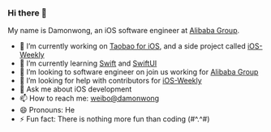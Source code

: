 ### Hi there 👋

My name is Damonwong, an iOS software engineer at [Alibaba Group](https://www.alibabagroup.com/cn/global/home).

- 🔭 I’m currently working on [Taobao for iOS](https://apps.apple.com/us/app/%E6%89%8B%E6%9C%BA%E6%B7%98%E5%AE%9D-%E6%B7%98%E5%88%B0%E4%BD%A0%E8%AF%B4%E5%A5%BD/id387682726), and a side project called [iOS-Weekly](https://github.com/SwiftOldDriver/iOS-Weekly)
- 🌱 I’m currently learning [Swift](http://swift.org/) and [SwiftUI](https://developer.apple.com/xcode/swiftui/)
- 👯 I’m looking to software engineer on join us working for [Alibaba Group](https://talent.alibaba.com/off-campus/)
- 🤔 I’m looking for help with contributors for [iOS-Weekly](https://github.com/SwiftOldDriver/iOS-Weekly)
- 💬 Ask me about iOS development
- 📫 How to reach me: [weibo@damonwong](https://weibo.com/damonone)
- 😄 Pronouns: He
- ⚡ Fun fact: There is nothing more fun than coding (\#\^.\^\#)
